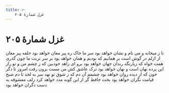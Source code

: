```yaml
---
title: >-
    غزل شمارهٔ ۲۰۵
---
```

# غزل شمارهٔ ۲۰۵

تا ز میخانه و می نام و نشان خواهد بود
سر ما خاک ره پیر مغان خواهد بود
حلقه پیر مغان از ازلم در گوش است
بر همانیم که بودیم و همان خواهد بود
بر سر تربت ما چون گذری همت خواه
که زیارتگه رندان جهان خواهد بود
برو ای زاهد خودبین که ز چشم من و تو
راز این پرده نهان است و نهان خواهد بود
ترک عاشق کش من مست برون رفت امروز
تا دگر خون که از دیده روان خواهد بود
چشمم آن دم که ز شوق تو نهد سر به لحد
تا دم صبح قیامت نگران خواهد بود
بخت حافظ گر از این گونه مدد خواهد کرد
زلف معشوقه به دست دگران خواهد بود
